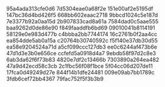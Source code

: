 95a4ada313cfe0d6
7d5304eae0a68f2e
151e00af2e5195df
147bc36d4bd426f5
668bb602eaac2718
9bbcd1024c5e187d
7e3377b92a0aa15d
2b907833cad8a61a
7584dad0c5aae555
baa9262d0de86e90
f849faaddfb6bd69
09010041b8114191
58129e0e983d477b
c4bbba2bb7744174
16c2761b0f2aa4cc
ea854dde5ab0a15a
c20764b30740592c
f5f140e37db30d55
ea58e9204524a71d
a5cf099ccc127db3
ee0c6244af473b6e
47d1d3e3b0e656ce
ccfefd5a0918d4a7
9ebdb58f97d2c8e3
6ab3da62f6f73b83
4820e7df2c13466b
7303890a264ea482
47a9d42ecd58c3cb
2c1fbc56f08f1bce
5f04cc06d207de11
17fca0d49249d27e
844f14b1dfe24481
009e09ab7bb1789c
3fdb6cef72bb4367
79fac752f5f3b3b9

